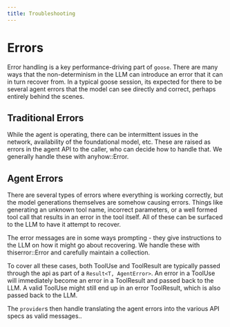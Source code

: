```yaml
---
title: Troubleshooting
---
```

# Errors

Error handling is a key performance-driving part of `goose`. There are many ways that the non-determinism
in the LLM can introduce an error that it can in turn recover from. In a typical goose session, its expected for there
to be several agent errors that the model can see directly and correct, perhaps entirely behind the scenes.

## Traditional Errors

While the agent is operating, there can be intermittent issues in the network, availability of the
foundational model, etc. These are raised as errors in the agent API to the caller, who can decide
how to handle that. We generally handle these with anyhow::Error. 

## Agent Errors

There are several types of errors where everything is working correctly, but the model generations
themselves are somehow causing errors. Things like generating an unknown tool name, incorrect parameters, 
or a well formed tool call that results in an error in the tool itself. All of these can be surfaced to
the LLM to have it attempt to recover. 

The error messages are in some ways prompting - they give instructions to the LLM on how it might go
about recovering. We handle these with thiserror::Error and carefully maintain a collection.

To cover all these cases, both ToolUse and ToolResult are typically passed through the api as part of a
`Result<T, AgentError>`. An error in a ToolUse will immediately become an error in a ToolResult and
passed back to the LLM. A valid ToolUse might still end up in an error ToolResult, which is also passed
back to the LLM. 

The `provider`s then handle translating the agent errors into the various API specs as
valid messages..
